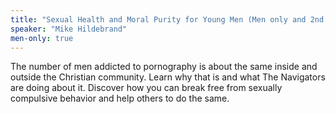 ```yaml
---
title: "Sexual Health and Moral Purity for Young Men (Men only and 2nd session only)"
speaker: "Mike Hildebrand"
men-only: true
---
```

The number of men addicted to pornography is about the same inside and outside the Christian community.  Learn why that is and what The Navigators are doing about it. Discover how you can break free from sexually compulsive behavior and help others to do the same.